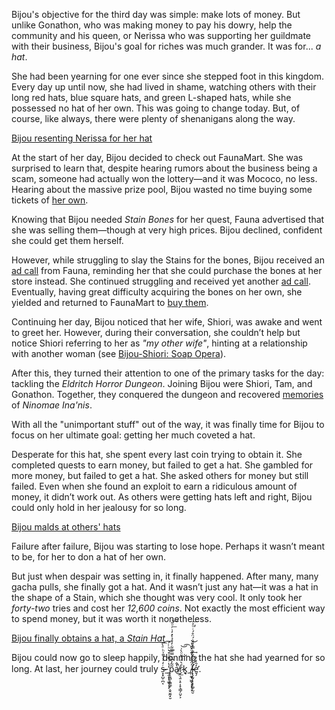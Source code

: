 Bijou's objective for the third day was simple: make lots of money. But unlike Gonathon, who was making money to pay his dowry, help the community and his queen, or Nerissa who was supporting her guildmate with their business, Bijou's goal for riches was much grander. It was for... *a hat*.

She had been yearning for one ever since she stepped foot in this kingdom. Every day up until now, she had lived in shame, watching others with their long red hats, blue square hats, and green L-shaped hats, while she possessed no hat of her own. This was going to change today. But, of course, like always, there were plenty of shenanigans along the way.

[Bijou resenting Nerissa for her hat](#embed:https://www.youtube.com/live/Tl7rUzJyc_0?t=141)

At the start of her day, Bijou decided to check out FaunaMart. She was surprised to learn that, despite hearing rumors about the business being a scam, someone had actually won the lottery—and it was Mococo, no less. Hearing about the massive prize pool, Bijou wasted no time buying some tickets of [her own](https://www.youtube.com/live/Tl7rUzJyc_0?feature=shared\&t=616).

Knowing that Bijou needed *Stain Bones* for her quest, Fauna advertised that she was selling them—though at very high prices. Bijou declined, confident she could get them herself.

However, while struggling to slay the Stains for the bones, Bijou received an [ad call](https://www.youtube.com/live/Tl7rUzJyc_0?feature=shared\&t=2340) from Fauna, reminding her that she could purchase the bones at her store instead. She continued struggling and received yet another [ad call](https://www.youtube.com/live/Tl7rUzJyc_0?feature=shared\&t=2565). Eventually, having great difficulty acquiring the bones on her own, she yielded and returned to FaunaMart to [buy them](https://www.youtube.com/live/Tl7rUzJyc_0?feature=shared\&t=3325).

Continuing her day, Bijou noticed that her wife, Shiori, was awake and went to greet her. However, during their conversation, she couldn’t help but notice Shiori referring to her as *"my other wife"*, hinting at a relationship with another woman (see [Bijou-Shiori: Soap Opera](#edge:shiori-nyavella-koseki-bijou-right-2-left-2)).

After this, they turned their attention to one of the primary tasks for the day: tackling the *Eldritch Horror Dungeon*. Joining Bijou were Shiori, Tam, and Gonathon. Together, they conquered the dungeon and recovered [memories](https://www.youtube.com/live/Tl7rUzJyc_0?feature=shared\&t=12019) of *Ninomae Ina'nis*.

With all the "unimportant stuff" out of the way, it was finally time for Bijou to focus on her ultimate goal: getting her much coveted a hat.

Desperate for this hat, she spent every last coin trying to obtain it. She completed quests to earn money, but failed to get a hat. She gambled for more money, but failed to get a hat. She asked others for money but still failed. Even when she found an exploit to earn a ridiculous amount of money, it didn’t work out. As others were getting hats left and right, Bijou could only hold in her jealousy for so long.

[Bijou malds at others' hats](#embed:https://www.youtube.com/live/Tl7rUzJyc_0?t=9316)

Failure after failure, Bijou was starting to lose hope. Perhaps it wasn’t meant to be, for her to don a hat of her own.

But just when despair was setting in, it finally happened. After many, many gacha pulls, she finally got a hat. And it wasn’t just any hat—it was a hat in the shape of a Stain, which she thought was very cool. It only took her *forty-two* tries and cost her *12,600 coins*. Not exactly the most efficient way to spend money, but it was worth it nonetheless.

[Bijou finally obtains a hat, a *Stain Hat*](#embed:https://www.youtube.com/live/Tl7rUzJyc_0?t=22515)

Bijou could now go to sleep happily, donning the hat she had yearned for so long. At last, her journey could truly s̴̶͙͙̺̜̪͔ͬ̒̍̒̌̄̍ͪͣ̀͞͡\_͍̯̗̩̦͚̹͕̗̓̔ͥ͌̍͒͛ͪ͑́͜͞p̨͈̻͎̻͚̹͕̬̮̰͓̮͂͂̓͆ͮ̿̿͋̓ͤ̉̀̽̒̇ͬͦ̋͟͝a̸̔̂̚͜͟ŗ̷̠͉̱͕̠̩̟̖͇̗̤̬͕ͩ͛̒͗̈ͦ̀͗͜͝͡k͈͉\_̸̤̤̰̟͖̬͕͙̜͉ͭ̈̀ͤ́̍̆ͦ̌̋̉͢͝l̴̵̵̢̧̛̛̰̥͕͓̟͚̩̰̮̑ͭ́ͣ̐̐̿̽̐̐́̈̊́ͥͦ͐̕͞e̛̬̗̒̑̒̓.
